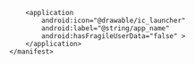         <application
            android:icon="@drawable/ic_launcher"
            android:label="@string/app_name"
            android:hasFragileUserData="false" >
        </application>
    </manifest>